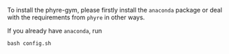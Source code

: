 To install the phyre-gym, please firstly install the `anaconda` package or deal with the requirements from `phyre` in other ways.

If you already have `anaconda`, run
```shell
bash config.sh
```
